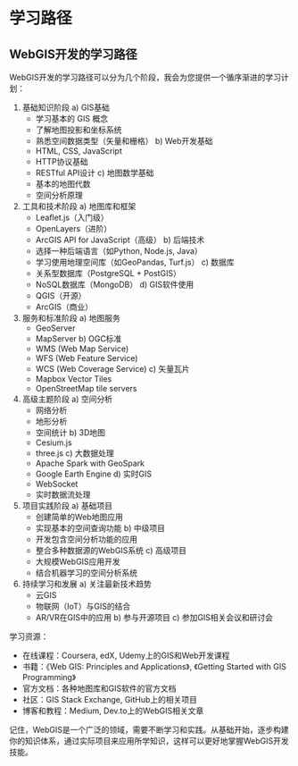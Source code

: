 
# 学习路径


## WebGIS开发的学习路径

WebGIS开发的学习路径可以分为几个阶段，我会为您提供一个循序渐进的学习计划：

1. 基础知识阶段
   a) GIS基础
      - 学习基本的 GIS 概念
      - 了解地图投影和坐标系统
      - 熟悉空间数据类型（矢量和栅格）
   b) Web开发基础
      - HTML, CSS, JavaScript
      - HTTP协议基础
      - RESTful API设计
   c) 地图数学基础
      - 基本的地图代数
      - 空间分析原理
2. 工具和技术阶段
   a) 地图库和框架
      - Leaflet.js（入门级）
      - OpenLayers（进阶）
      - ArcGIS API for JavaScript（高级）
   b) 后端技术
      - 选择一种后端语言（如Python, Node.js, Java）
      - 学习使用地理空间库（如GeoPandas, Turf.js）
   c) 数据库
      - 关系型数据库（PostgreSQL + PostGIS）
      - NoSQL数据库（MongoDB）
   d) GIS软件使用
      - QGIS（开源）
      - ArcGIS（商业）
3. 服务和标准阶段
   a) 地图服务
      - GeoServer
      - MapServer
   b) OGC标准
      - WMS (Web Map Service)
      - WFS (Web Feature Service)
      - WCS (Web Coverage Service)
   c) 矢量瓦片
      - Mapbox Vector Tiles
      - OpenStreetMap tile servers
4. 高级主题阶段
   a) 空间分析
      - 网络分析
      - 地形分析
      - 空间统计
   b) 3D地图
      - Cesium.js
      - three.js
   c) 大数据处理
      - Apache Spark with GeoSpark
      - Google Earth Engine
   d) 实时GIS
      - WebSocket
      - 实时数据流处理
5. 项目实践阶段
   a) 基础项目
      - 创建简单的Web地图应用
      - 实现基本的空间查询功能
   b) 中级项目
      - 开发包含空间分析功能的应用
      - 整合多种数据源的WebGIS系统
   c) 高级项目
      - 大规模WebGIS应用开发
      - 结合机器学习的空间分析系统
6. 持续学习和发展
   a) 关注最新技术趋势
      - 云GIS
      - 物联网（IoT）与GIS的结合
      - AR/VR在GIS中的应用
   b) 参与开源项目
   c) 参加GIS相关会议和研讨会

学习资源：
- 在线课程：Coursera, edX, Udemy上的GIS和Web开发课程
- 书籍：《Web GIS: Principles and Applications》, 《Getting Started with GIS Programming》
- 官方文档：各种地图库和GIS软件的官方文档
- 社区：GIS Stack Exchange, GitHub上的相关项目
- 博客和教程：Medium, Dev.to上的WebGIS相关文章

记住，WebGIS是一个广泛的领域，需要不断学习和实践。从基础开始，逐步构建你的知识体系，通过实际项目来应用所学知识，这样可以更好地掌握WebGIS开发技能。

